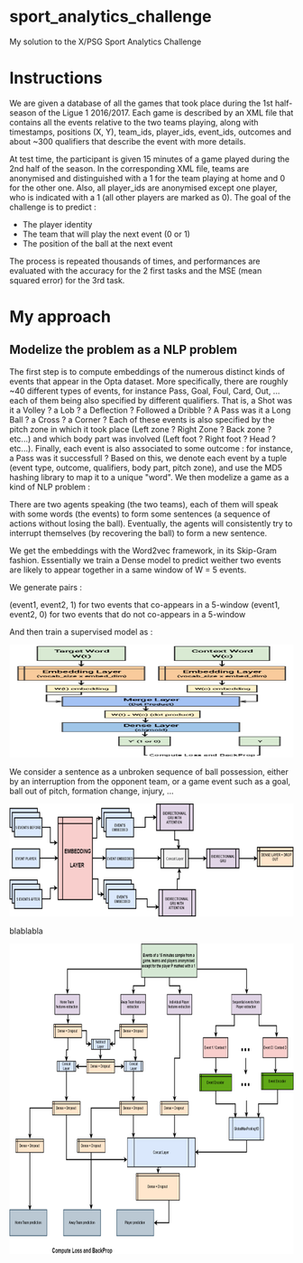 # sport_analytics_challenge
My solution to the X/PSG Sport Analytics Challenge

# Instructions

We are given a database of all the games that took place during the 1st half-season of the Ligue 1 2016/2017. Each game is described by an XML file that contains all the events relative to the two teams playing, along with timestamps, positions (X, Y), team_ids, player_ids, event_ids, outcomes and about ~300 qualifiers that describe the event with more details.

At test time, the participant is given 15 minutes of a game played during the 2nd half of the season. In the corresponding XML file, teams are anonymised and distinguished with a 1 for the team playing at home and 0 for the other one. Also, all player_ids are anonymised except one player, who is indicated with a 1 (all other players are marked as 0). The goal of the challenge is to predict :

* The player identity
* The team that will play the next event (0 or 1)
* The position of the ball at the next event 

The process is repeated thousands of times, and performances are evaluated with the accuracy for the 2 first tasks and the MSE (mean squared error) for the 3rd task.

# My approach

## Modelize the problem as a NLP problem

The first step is to compute embeddings of the numerous distinct kinds of events that appear in the Opta dataset. More specifically, there are roughly ~40 different types of events, for instance Pass, Goal, Foul, Card, Out, ... each of them being also specified by different qualifiers. That is, a Shot was it a Volley ? a Lob ? a Deflection ? Followed a Dribble ? A Pass was it a Long Ball ? a Cross ? a Corner ? 
Each of these events is also specified by the pitch zone in which it took place (Left zone ? Right Zone ? Back zone ? etc...) and which body part was involved (Left foot ? Right foot ? Head ? etc...).
Finally, each event is also associated to some outcome : for instance, a Pass was it successfull ?
Based on this, we denote each event by a tuple (event type, outcome, qualifiers, body part, pitch zone), and use the MD5 hashing library to map it to a unique "word". We then modelize a game as a kind of NLP problem :

There are two agents speaking (the two teams), each of them will speak with some words (the events) to form some sentences (a sequence of actions without losing the ball). Eventually, the agents will consistently try to interrupt themselves (by recovering the ball) to form a new sentence.

We get the embeddings with the Word2vec framework, in its Skip-Gram fashion. Essentially we train a Dense model to predict weither two events are likely to appear together in a same window of W = 5 events.

We generate pairs :

(event1, event2, 1) for two events that co-appears in a 5-window 
(event1, event2, 0) for two events that do not co-appears in a 5-window

And then train a supervised model as :

<p align="center"><img src="/imgs/network_emb.png" height="200" width="700"></p>

We consider a sentence as a unbroken sequence of ball possession, either by an interruption from the opponent team, or a game event such as a goal, ball out of pitch, formation change, injury, ...



<p align="center"><img src="/imgs/action_encoder.png" height="200" width="700"></p>

blablabla


<img src="/imgs/player_net.png" height="550" width="900">



